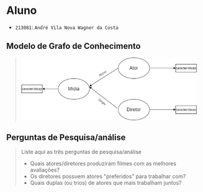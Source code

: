 # Aluno
* `213081`: `André Vila Nova Wagner da Costa`

## Modelo de Grafo de Conhecimento
> ![Grafo de Conhecimento](images/lab09graph.png)

## Perguntas de Pesquisa/análise

> Liste aqui as três perguntas de pesquisa/análise
> * Quais atores/diretores produziram filmes com as melhores avaliações?
> * Os diretores possuem atores "preferidos" para trabalhar com?
> * Quais duplas (ou trios) de atores que mais trabalham juntos?
